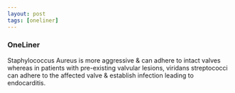```yaml
---
layout: post
tags: [oneliner]
---
```



### OneLiner

Staphylococcus Aureus is more aggressive & can adhere to intact valves whereas in patients with pre-existing valvular lesions, viridans streptococci can adhere to the affected valve & establish infection leading to endocarditis.
